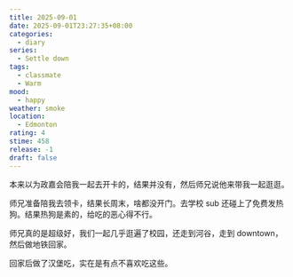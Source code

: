 ```yaml
---
title: 2025-09-01
date: 2025-09-01T23:27:35+08:00
categories:
  - diary
series:
  - Settle down
tags:
  - classmate
  - Warm
mood:
  - happy
weather: smoke
location:
  - Edmonton
rating: 4
stime: 458
release: -1
draft: false
---
```

本来以为政嘉会陪我一起去开卡的，结果并没有，然后师兄说他来带我一起逛逛。

师兄准备陪我去领卡，结果长周末，啥都没开门。去学校 sub 还碰上了免费发热狗。结果热狗是素的，给吃的恶心得不行。

师兄真的是超级好，我们一起几乎逛遍了校园，还走到河谷，走到 downtown，然后做地铁回家。

回家后做了汉堡吃，实在是有点不喜欢吃这些。